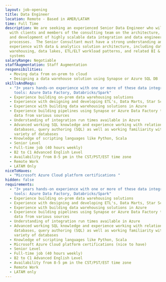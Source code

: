 ```yaml
---
layout: job-opening
title: Data Engineer
location: Remote - Based in AMER/LATAM
time: Full Time
description: We are seeking an experienced Senior Data Engineer who will work
  with clients and members of the consulting team on the architecture, design,
  and development of highly scalable data integration and data engineering
  processes.  The Senior Consultant must have a strong understanding and
  experience with data & analytics solution architecture, including data
  warehousing, data lakes, ETL/ELT workload patterns, and related BI & analytics
  systems
salaryRange: Negotiable
staffAugmentation: Staff Augmentation
responsibilities:
  - Moving data from on-prem to cloud
  - Designing a data warehouse solution using Synapse or Azure SQL DB
skillsAndReqs:
  - "3+ years hands-on experience with one or more of these data integration/ETL
    tools: Azure Data Factory, Databricks/Spark"
  - Experience building on-prem data warehousing solutions
  - Experience with designing and developing ETL's, Data Marts, Star Schema's
  - Experience with building data warehousing solutions in Azure
  - Experience building pipelines using Synapse or Azure Data Factory to ingest
    data from various sources
  - Understanding of integration run times available in Azure
  - Advanced working SQL knowledge and experience working with relational
    databases, query authoring (SQL) as well as working familiarity with a
    variety of databases
  - Knowledge of scripting languages like Python, Scala
  - Senior Level
  - Full-time job (40 hours weekly)
  - B2 to C1 Advanced English Level
  - Availability from 8-5 pm in the CST/PST/EST time zone
  - Remote Work
  - LATAM Only
niceToHaves:
  - "Microsoft Azure Cloud platform certifications "
hidden: false
requirements:
  - "3+ years hands-on experience with one or more of these data integration/ETL
    tools: Azure Data Factory, Databricks/Spark"
  - Experience building on-prem data warehousing solutions
  - Experience with designing and developing ETL's, Data Marts, Star Schema's
  - Experience with building data warehousing solutions in Azure
  - Experience building pipelines using Synapse or Azure Data Factory to ingest
    data from various sources
  - Understanding of integration run times available in Azure
  - Advanced working SQL knowledge and experience working with relational
    databases, query authoring (SQL) as well as working familiarity with a
    variety of databases
  - Knowledge of scripting languages like Python, Scala
  - Microsoft Azure Cloud platform certifications (nice to have)
  - Senior Level
  - Full-time job (40 hours weekly)
  - B2 to C1 Advanced English Level
  - Availability from 8-5 pm in the CST/PST/EST time zone
  - Remote Work
  - LATAM only
---
```

